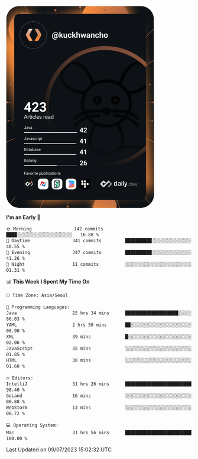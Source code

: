 <a href="https://app.daily.dev/kuckhwancho"><img src="https://github.com/kuckjwi0928/kuckjwi0928/blob/master/devcard.svg" width="400" alt="Kuckjwi Devcard"/></a>

<!--START_SECTION:waka-->
**I'm an Early 🐤** 

```text
🌞 Morning                142 commits         ████░░░░░░░░░░░░░░░░░░░░░   16.88 % 
🌆 Daytime                341 commits         ██████████░░░░░░░░░░░░░░░   40.55 % 
🌃 Evening                347 commits         ██████████░░░░░░░░░░░░░░░   41.26 % 
🌙 Night                  11 commits          ░░░░░░░░░░░░░░░░░░░░░░░░░   01.31 % 
```


📊 **This Week I Spent My Time On** 

```text
🕑︎ Time Zone: Asia/Seoul

💬 Programming Languages: 
Java                     25 hrs 34 mins      ████████████████████░░░░░   80.03 % 
YAML                     2 hrs 50 mins       ██░░░░░░░░░░░░░░░░░░░░░░░   08.90 % 
XML                      39 mins             █░░░░░░░░░░░░░░░░░░░░░░░░   02.06 % 
JavaScript               35 mins             ░░░░░░░░░░░░░░░░░░░░░░░░░   01.85 % 
HTML                     30 mins             ░░░░░░░░░░░░░░░░░░░░░░░░░   01.60 % 

🔥 Editors: 
IntelliJ                 31 hrs 26 mins      █████████████████████████   98.40 % 
GoLand                   16 mins             ░░░░░░░░░░░░░░░░░░░░░░░░░   00.88 % 
WebStorm                 13 mins             ░░░░░░░░░░░░░░░░░░░░░░░░░   00.72 % 

💻 Operating System: 
Mac                      31 hrs 56 mins      █████████████████████████   100.00 % 
```


 Last Updated on 09/07/2023 15:02:32 UTC
<!--END_SECTION:waka-->
